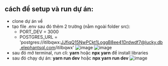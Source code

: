 ## cách để setup và run dự án:
- clone dự án vể
- tạo file .env sau đó thêm 2 trường  (nằm ngoài folder src):
    - PORT_DEV = 3000
    - POSTGRES_URL = 'postgres://itilbqwx:JJfiqQ15NwPCkt1LoggB8ee41Drdwdf7@lucky.db.elephantsql.com/itilbqwx'
![image](https://github.com/HoangNguyen161201/hoang-zihelp/assets/84957563/8938c96b-dd1a-426b-abba-56a4c36efdcc)
![image](https://github.com/HoangNguyen161201/hoang-zihelp/assets/84957563/2377caad-acc8-4b4e-94b3-42dad7524342)
- sau đó mở terminal, run cli: **yarn** hoặc **npx yarn** để install libraries
- sau đó chạy dự án: **yarn run dev** hoặc **npx yarn run dev**
![image](https://github.com/HoangNguyen161201/hoang-zihelp/assets/84957563/1694d890-264d-4124-890d-b37552d6bb18)
